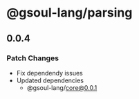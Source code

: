 # @gsoul-lang/parsing

## 0.0.4

### Patch Changes

- Fix dependendy issues
- Updated dependencies
  - @gsoul-lang/core@0.0.1
